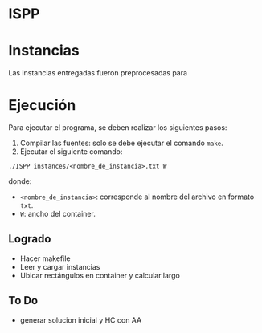 # ISPP

# Instancias

Las instancias entregadas fueron preprocesadas para 

# Ejecución

Para ejecutar el programa, se deben realizar los siguientes pasos:

1. Compilar las fuentes: solo se debe ejecutar el comando `make`.
2. Ejecutar el siguiente comando:

`./ISPP instances/<nombre_de_instancia>.txt W`

donde:

* `<nombre_de_instancia>`: corresponde al nombre del archivo en formato `txt`.
* `W`: ancho del container.

## Logrado

* Hacer makefile
* Leer y cargar instancias
* Ubicar rectángulos en container y calcular largo

## To Do

* generar solucion inicial y HC con AA
